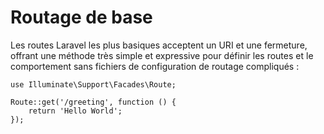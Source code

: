# Routage de base
Les routes Laravel les plus basiques acceptent un URI et une fermeture, offrant une méthode très simple et expressive pour définir les routes et le comportement sans fichiers de configuration de routage compliqués :
```
use Illuminate\Support\Facades\Route;
 
Route::get('/greeting', function () {
    return 'Hello World';
});
```